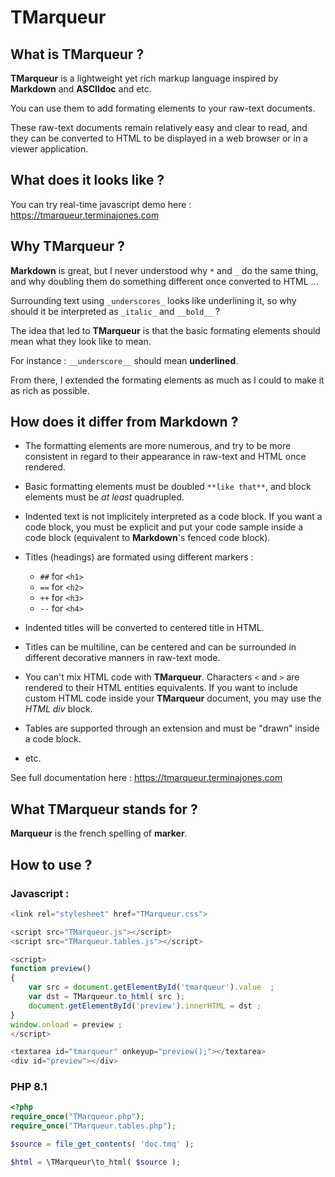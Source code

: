 # TMarqueur
			
## What is TMarqueur ?

**TMarqueur** is a lightweight yet rich markup language inspired by **Markdown**
 and **ASCIIdoc** and etc.

You can use them to add formating elements to your raw-text documents.

These raw-text documents remain relatively easy and clear to read, and they can 
be converted to HTML to be displayed in a web browser or in a viewer application.

## What does it looks like ?

You can try real-time javascript demo here : https://tmarqueur.terminajones.com

## Why TMarqueur ?

**Markdown** is great, but I never understood why `*` and `_` do the same 
thing, and why doubling them do something different once converted to HTML ...

Surrounding text using `_underscores_` looks like underlining it, so why should
 it be interpreted as `_italic_` and `__bold__` ?

The idea that led to **TMarqueur** is that the basic formating elements should 
mean what they look like to mean.

For instance : ``__underscore__`` should mean __underlined__.

From there, I extended the formating elements as much as I could to make it as 
rich as possible.

## How does it differ from **Markdown** ?

* The formatting elements are more numerous, and try to be more consistent in 
regard to their appearance in raw-text and HTML once rendered.

* Basic formatting elements must be doubled `**like that**`, and block 
elements must be _at least_ quadrupled.

* Indented text is not implicitely interpreted as a code block. 
If you want a code block, you must be explicit and put your code sample
inside a code block (equivalent to **Markdown**'s fenced code block).

* Titles (headings) are formated using different markers :
	- `##` for `<h1>`
	- `==` for `<h2>`
	- `++` for `<h3>`
	- `--` for `<h4>`

* Indented titles will be converted to centered title in HTML.

* Titles can be multiline, can be centered and can be surrounded in different decorative manners in raw-text mode.

* You can't mix HTML code with **TMarqueur**. Characters `<` and `>` are rendered
to their HTML entities equivalents. If you want to include custom HTML code inside
your **TMarqueur** document, you may use the _HTML div_ block.

* Tables are supported through an extension and must be "drawn" inside a code block.

* etc.

See full documentation here : https://tmarqueur.terminajones.com

## What TMarqueur stands for ?

**Marqueur** is the french spelling of **marker**.


## How to use ?

### Javascript :
```` Javascript 
<link rel="stylesheet" href="TMarqueur.css">

<script src="TMarqueur.js"></script>
<script src="TMarqueur.tables.js"></script>

<script>
function preview() 
{
    var src = document.getElementById('tmarqueur').value  ;
    var dst = TMarqueur.to_html( src );
    document.getElementById('preview').innerHTML = dst ;
}
window.onload = preview ;
</script>

<textarea id="tmarqueur" onkeyup="preview();"></textarea>
<div id="preview"></div>
```````````

### PHP 8.1
```` PHP
<?php
require_once("TMarqueur.php");
require_once("TMarqueur.tables.php");

$source = file_get_contents( 'doc.tmq' );

$html = \TMarqueur\to_html( $source );
````
